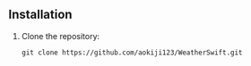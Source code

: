 ## Installation

1. Clone the repository:

   ```shell
   git clone https://github.com/aokiji123/WeatherSwift.git
